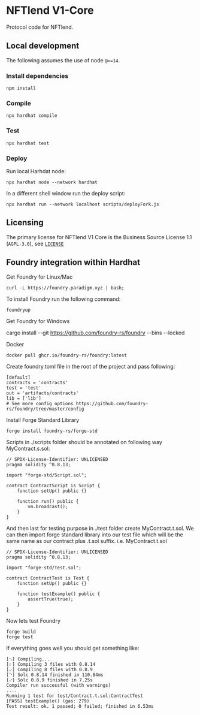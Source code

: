 # NFTlend V1-Core

Protocol code for NFTlend.

## Local development

The following assumes the use of node `@>=14`.
### Install dependencies

```shell
npm install
```

### Compile

```shell
npx hardhat compile
```

### Test

```shell
npx hardhat test
```

### Deploy

Run local Harhdat node:
```shell
npx hardhat node --network hardhat
```

In a different shell window run the deploy script:
```shell
npx hardhat run --network localhost scripts/deployFork.js
```

## Licensing

The primary license for NFTlend V1 Core is the Business Source License 1.1 (`AGPL-3.0`), see [`LICENSE`](./LICENSE)


## Foundry integration within Hardhat

Get Foundry for Linux/Mac

    curl -L https://foundry.paradigm.xyz | bash;
    
To install Foundry run the following command:

    foundryup

Get Foundry for Windows

   cargo install --git https://github.com/foundry-rs/foundry --bins --locked

Docker

    docker pull ghcr.io/foundry-rs/foundry:latest

Create foundry.toml file in the root of the project and pass following:

    [default]
    contracts = 'contracts'
    test = 'test'
    out = 'artifacts/contracts'
    lib = ['lib']
    # See more config options https://github.com/foundry-rs/foundry/tree/master/config

Install Forge Standard Library

    forge install foundry-rs/forge-std

Scripts in ./scripts folder should be annotated on following way MyContract.s.sol:

    // SPDX-License-Identifier: UNLICENSED
    pragma solidity ^0.8.13;

    import "forge-std/Script.sol";

    contract ContractScript is Script {
        function setUp() public {}

        function run() public {
            vm.broadcast();
        }
    }

And then last for testing purpose in ./test folder create MyContract.t.sol. We can then import forge standard library into our test file which will be the same name as our contract plus .t.sol suffix. i.e. MyContract.t.sol

    // SPDX-License-Identifier: UNLICENSED
    pragma solidity ^0.8.13;

    import "forge-std/Test.sol";

    contract ContractTest is Test {
        function setUp() public {}

        function testExample() public {
            assertTrue(true);
        }
    }

Now lets test Foundry

    forge build
    forge test

If everything goes well you should get something like:

    [⠢] Compiling...
    [⠆] Compiling 3 files with 0.8.14
    [⠔] Compiling 8 files with 0.8.9
    [⠑] Solc 0.8.14 finished in 110.84ms
    [⠔] Solc 0.8.9 finished in 7.25s
    Compiler run successful (with warnings)
    ....
    Running 1 test for test/Contract.t.sol:ContractTest
    [PASS] testExample() (gas: 279)
    Test result: ok. 1 passed; 0 failed; finished in 6.53ms





